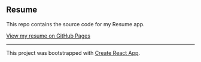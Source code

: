 ## Resume

This repo contains the source code for my Resume app.

[View my resume on GitHub Pages](http://meyer678.github.io/resume)

----

This project was bootstrapped with [Create React App](https://github.com/facebook/create-react-app).
